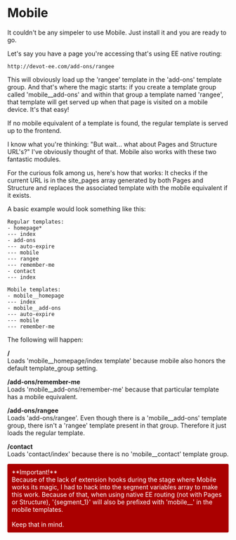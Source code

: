 # Mobile

It couldn't be any simpeler to use Mobile. Just install it and you are ready to go.

Let's say you have a page you're accessing that's using EE native routing:

    http://devot-ee.com/add-ons/rangee

This will obviously load up the 'rangee' template in the 'add-ons' template group. And that's where the magic starts: if you create a template group called 'mobile__add-ons' and within that group a template named 'rangee', that template will get served up when that page is visited on a mobile device. It's that easy!

If no mobile equivalent of a template is found, the regular template is served up to the frontend.

I know what you're thinking: "But wait... what about Pages and Structure URL's?" I've obviously thought of that. Mobile also works with these two fantastic modules.

For the curious folk among us, here's how that works: It checks if the current URL is in the site\_pages array generated by both Pages and Structure and replaces the associated template with the mobile equivalent if it exists.

A basic example would look something like this:

    Regular templates:
    - homepage*
    --- index
    - add-ons
    --- auto-expire
    --- mobile
    --- rangee
    --- remember-me
    - contact
    --- index

    Mobile templates:
    - mobile__homepage
    --- index
    - mobile__add-ons
    --- auto-expire
    --- mobile
    --- remember-me

The following will happen:

**/**<br />Loads 'mobile__homepage/index template' because mobile also honors the default template\_group setting.

**/add-ons/remember-me**<br />Loads 'mobile__add-ons/remember-me' because that particular template has a mobile equivalent.

**/add-ons/rangee**<br />Loads 'add-ons/rangee'. Even though there is a 'mobile__add-ons' template group, there isn't a 'rangee' template present in that group. Therefore it just loads the regular template.

**/contact**<br />Loads 'contact/index' because there is no 'mobile__contact' template group.

<p style="background-color:#a00;color:#fff;padding:10px;border-radius:3px;">**Important!**<br/>Because of the lack of extension hooks during the stage where Mobile works its magic, I had to hack into the segment variables array to make this work. Because of that, when using native EE routing (not with Pages or Structure), '&#123;segment_1&#125;' will also be prefixed with 'mobile__' in the mobile templates.<br /><br />Keep that in mind.</p>